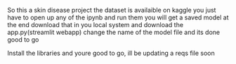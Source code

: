 So this a skin disease project the dataset is availaible on kaggle
you just have to open up any of the ipynb and run them you will get a saved model at the end download that in you local system and download the app.py(streamlit webapp) change the name of the model file and its done good to go

Install the libraries and youre good to go, ill be updating a reqs file soon